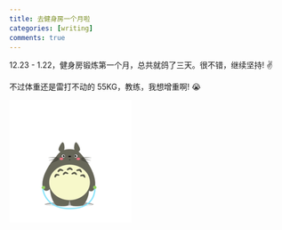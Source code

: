 ```yaml
---
title: 去健身房一个月啦
categories: [writing]
comments: true
---
```


12.23 - 1.22，健身房锻炼第一个月，总共就鸽了三天。很不错，继续坚持! &#x270C;

不过体重还是雷打不动的 55KG，教练，我想增重啊! &#x1F62D;

![fitness](../assets/img/fitness/fitness.gif)
